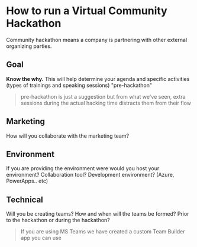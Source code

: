 # How to run a Virtual Community Hackathon

Community hackathon means a company is partnering with other external organizing parties.

## Goal
**Know the why.** This will help determine your agenda and specific activities (types of trainings and speaking sessions) "pre-hackathon"

> pre-hackathon is just a suggestion but from what we've seen, extra sessions during the actual hacking time distracts them from their flow

## Marketing
How will you collaborate with the marketing team? 


## Environment
If you are providing the environment were would you host your environment?
Collaboration tool?
Development environment? (Azure, PowerApps.. etc)


## Technical 
Will you be creating teams? How and when will the teams be formed? Prior to the hackathon or during the hackathon?

> If you are using MS Teams we have created a custom Team Builder app you can use 





